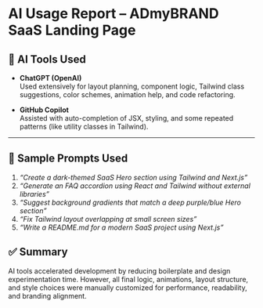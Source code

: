 # AI Usage Report – ADmyBRAND SaaS Landing Page

## 🧠 AI Tools Used

- **ChatGPT (OpenAI)**  
  Used extensively for layout planning, component logic, Tailwind class suggestions, color schemes, animation help, and code refactoring.

- **GitHub Copilot**  
  Assisted with auto-completion of JSX, styling, and some repeated patterns (like utility classes in Tailwind).

---

## 💬 Sample Prompts Used

1. *“Create a dark-themed SaaS Hero section using Tailwind and Next.js”*  
2. *“Generate an FAQ accordion using React and Tailwind without external libraries”*  
3. *“Suggest background gradients that match a deep purple/blue Hero section”*  
4. *“Fix Tailwind layout overlapping at small screen sizes”*  
5. *“Write a README.md for a modern SaaS project using Next.js”*



## ✅ Summary

AI tools accelerated development by reducing boilerplate and design experimentation time. However, all final logic, animations, layout structure, and style choices were manually customized for performance, readability, and branding alignment.
